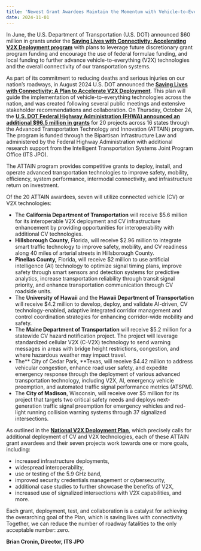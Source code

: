 ```yaml
---
title: 'Newest Grant Awardees Maintain the Momentum with Vehicle-to-Everything Deployment Projects: A Message from ITS JPO Director Brian Cronin'
date: 2024-11-01
---
```

In June, the U.S. Department of Transportation (U.S. DOT) announced $60 million in grants under the [**Saving Lives with Connectivity: Accelerating V2X Deployment program**](https://highways.dot.gov/newsroom/usdot-releases-national-deployment-plan-vehicle-everything-v2x-technologies-reduce-death) with plans to leverage future discretionary grant program funding and encourage the use of federal formulae funding, and local funding to further advance vehicle-to-everything (V2X) technologies and the overall connectivity of our transportation systems.

As part of its commitment to reducing deaths and serious injuries on our nation’s roadways, in August 2024 U.S. DOT announced the [**Saving Lives with Connectivity: A Plan to Accelerate V2X Deployment**](https://www.its.dot.gov/research_areas/emerging_tech/htm/ITS_V2X_CommunicationSummit.htm). This plan will guide the implementation of vehicle-to-everything technologies across the nation, and was created following several public meetings and extensive stakeholder recommendations and collaboration. On Thursday, October 24, the [**U.S. DOT Federal Highway Administration (FHWA) announced an additional $96.5 million in grants**](https://highways.dot.gov/newsroom/biden-harris-administration-announces-96-million-in-advanced-technology-grants) for 20 projects across 16 states through the Advanced Transportation Technology and Innovation (ATTAIN) program. The program is funded through the Bipartisan Infrastructure Law and administered by the Federal Highway Administration with additional research support from the Intelligent Transportation Systems Joint Program Office (ITS JPO).

The ATTAIN program provides competitive grants to deploy, install, and operate advanced transportation technologies to improve safety, mobility, efficiency, system performance, intermodal connectivity, and infrastructure return on investment.

Of the 20 ATTAIN awardees, seven will utilize connected vehicle (CV) or V2X technologies:

- The **California Department of Transportation** will receive $5.6 million for its interoperable V2X deployment and CV infrastructure enhancement by providing opportunities for interoperability with additional CV technologies.
- **Hillsborough County**, Florida, will receive $2.96 million to integrate smart traffic technology to improve safety, mobility, and CV readiness along 40 miles of arterial streets in Hillsborough County.
- **Pinellas County,** Florida, will receive $2 million to use artificial intelligence (AI) technology to optimize signal timing plans, improve safety through smart sensors and detection systems for predictive analytics, increase transportation reliability through transit signal priority, and enhance transportation communication through CV roadside units.
- The **University of Hawaii** and the **Hawaii Department of Transportation** will receive $4.2 million to develop, deploy, and validate AI-driven, CV technology-enabled, adaptive integrated corridor management and control coordination strategies for enhancing corridor-wide mobility and safety.
- The **Maine Department of Transportation** will receive $5.2 million for a statewide CV hazard notification project. The project will leverage standardized cellular V2X (C-V2X) technology to send warning messages in areas with bridge height restrictions, congestion, and where hazardous weather may impact travel.
- The** City of Cedar Park, **Texas, will receive $4.42 million to address vehicular congestion, enhance road user safety, and expedite emergency response through the deployment of various advanced transportation technology, including V2X, AI, emergency vehicle preemption, and automated traffic signal performance metrics (ATSPM).
- The **City of Madison**, Wisconsin, will receive over $5 million for its project that targets two critical safety needs and deploys next-generation traffic signal preemption for emergency vehicles and red-light running collision warning systems through 37 signalized intersections.

As outlined in the [**National V2X Deployment Plan**](https://www.its.dot.gov/research_areas/emerging_tech/htm/ITS_V2X_CommunicationSummit.htm), which precisely calls for additional deployment of CV and V2X technologies, each of these ATTAIN grant awardees and their seven projects work towards one or more goals, including:

- increased infrastructure deployments,
- widespread interoperability,
- use or testing of the 5.9 GHz band,
- improved security credentials management or cybersecurity,
- additional case studies to further showcase the benefits of V2X,
- increased use of signalized intersections with V2X capabilities, and more.

Each grant, deployment, test, and collaboration is a catalyst for achieving the overarching goal of the Plan, which is saving lives with connectivity. Together, we can reduce the number of roadway fatalities to the only acceptable number: zero.

**Brian Cronin, Director, ITS JPO**